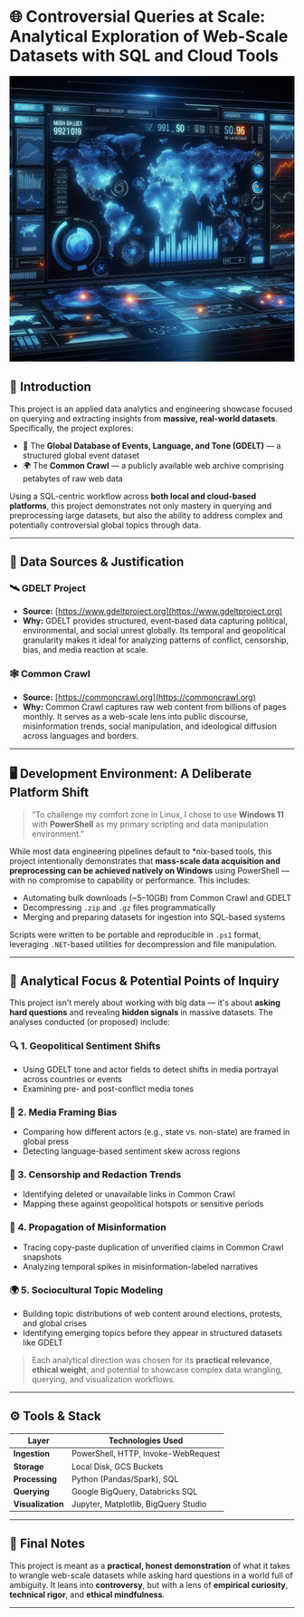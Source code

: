 # 🌐 Controversial Queries at Scale: Analytical Exploration of Web-Scale Datasets with SQL and Cloud Tools

![The Web Under Glass Artwork](./assets/imgs/The-Web-Under-Glass-Artwork.png)

## 📘 Introduction

This project is an applied data analytics and engineering showcase focused on querying and extracting insights from **massive, real-world datasets**. Specifically, the project explores:

- 📡 The **Global Database of Events, Language, and Tone (GDELT)** — a structured global event dataset
- 🌍 The **Common Crawl** — a publicly available web archive comprising petabytes of raw web data

Using a SQL-centric workflow across **both local and cloud-based platforms**, this project demonstrates not only mastery in querying and preprocessing large datasets, but also the ability to address complex and potentially controversial global topics through data.

---

## 💾 Data Sources & Justification

### 🛰️ GDELT Project

- **Source:** [https://www.gdeltproject.org](https://www.gdeltproject.org)
- **Why:** GDELT provides structured, event-based data capturing political, environmental, and social unrest globally. Its temporal and geopolitical granularity makes it ideal for analyzing patterns of conflict, censorship, bias, and media reaction at scale.

### 🕸️ Common Crawl

- **Source:** [https://commoncrawl.org](https://commoncrawl.org)
- **Why:** Common Crawl captures raw web content from billions of pages monthly. It serves as a web-scale lens into public discourse, misinformation trends, social manipulation, and ideological diffusion across languages and borders.

---

## 🖥️ Development Environment: A Deliberate Platform Shift

> “To challenge my comfort zone in Linux, I chose to use **Windows 11** with **PowerShell** as my primary scripting and data manipulation environment.”

While most data engineering pipelines default to *nix-based tools, this project intentionally demonstrates that **mass-scale data acquisition and preprocessing can be achieved natively on Windows** using PowerShell — with no compromise to capability or performance. This includes:

- Automating bulk downloads (~5–10GB) from Common Crawl and GDELT
- Decompressing `.zip` and `.gz` files programmatically
- Merging and preparing datasets for ingestion into SQL-based systems

Scripts were written to be portable and reproducible in `.ps1` format, leveraging `.NET`-based utilities for decompression and file manipulation.

---

## 🧠 Analytical Focus & Potential Points of Inquiry

This project isn't merely about working with big data — it's about **asking hard questions** and revealing **hidden signals** in massive datasets. The analyses conducted (or proposed) include:

### 🔍 1. **Geopolitical Sentiment Shifts**
- Using GDELT tone and actor fields to detect shifts in media portrayal across countries or events
- Examining pre- and post-conflict media tones

### 🧠 2. **Media Framing Bias**
- Comparing how different actors (e.g., state vs. non-state) are framed in global press
- Detecting language-based sentiment skew across regions

### 🛑 3. **Censorship and Redaction Trends**
- Identifying deleted or unavailable links in Common Crawl
- Mapping these against geopolitical hotspots or sensitive periods

### 🤖 4. **Propagation of Misinformation**
- Tracing copy-paste duplication of unverified claims in Common Crawl snapshots
- Analyzing temporal spikes in misinformation-labeled narratives

### 🌍 5. **Sociocultural Topic Modeling**
- Building topic distributions of web content around elections, protests, and global crises
- Identifying emerging topics before they appear in structured datasets like GDELT

> Each analytical direction was chosen for its **practical relevance**, **ethical weight**, and potential to showcase complex data wrangling, querying, and visualization workflows.

---

## ⚙️ Tools & Stack

| Layer           | Technologies Used |
|----------------|--------------------|
| **Ingestion**   | PowerShell, HTTP, Invoke-WebRequest |
| **Storage**     | Local Disk, GCS Buckets |
| **Processing**  | Python (Pandas/Spark), SQL |
| **Querying**    | Google BigQuery, Databricks SQL |
| **Visualization** | Jupyter, Matplotlib, BigQuery Studio |

---

## 📌 Final Notes

This project is meant as a **practical, honest demonstration** of what it takes to wrangle web-scale datasets while asking hard questions in a world full of ambiguity. It leans into **controversy**, but with a lens of **empirical curiosity**, **technical rigor**, and **ethical mindfulness**.

---
